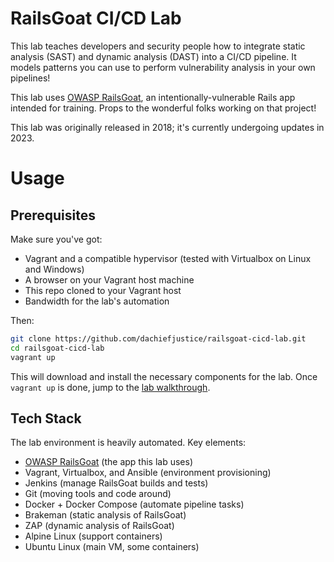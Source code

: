 # RailsGoat CI/CD Lab
This lab teaches developers and security people how to integrate static analysis (SAST) and dynamic analysis (DAST) into a CI/CD pipeline. It models patterns you can use to perform vulnerability analysis in your own pipelines!

This lab uses [OWASP RailsGoat](https://github.com/OWASP/railsgoat/), an intentionally-vulnerable Rails app intended for training. Props to the wonderful folks working on that project!

This lab was originally released in 2018; it's currently undergoing updates in 2023.

# Usage
## Prerequisites
Make sure you've got:
- Vagrant and a compatible hypervisor (tested with Virtualbox on Linux and Windows)
- A browser on your Vagrant host machine
- This repo cloned to your Vagrant host
- Bandwidth for the lab's automation

Then:
```sh
git clone https://github.com/dachiefjustice/railsgoat-cicd-lab.git
cd railsgoat-cicd-lab
vagrant up
```

This will download and install the necessary components for the lab. Once `vagrant up` is done, jump to the [lab walkthrough](docs/lab-walkthrough.md).

## Tech Stack
The lab environment is heavily automated. Key elements:
- [OWASP RailsGoat](https://github.com/OWASP/railsgoat/) (the app this lab uses)
- Vagrant, Virtualbox, and Ansible (environment provisioning)
- Jenkins (manage RailsGoat builds and tests)
- Git (moving tools and code around)
- Docker + Docker Compose (automate pipeline tasks)
- Brakeman (static analysis of RailsGoat)
- ZAP (dynamic analysis of RailsGoat)
- Alpine Linux (support containers)
- Ubuntu Linux (main VM, some containers)